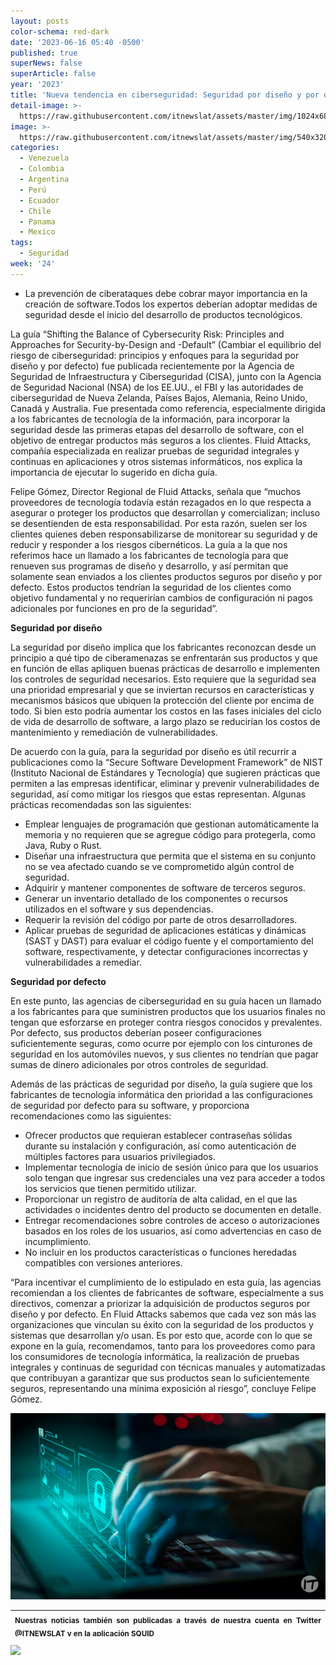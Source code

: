 ```yaml
---
layout: posts
color-schema: red-dark
date: '2023-06-16 05:40 -0500'
published: true
superNews: false
superArticle: false
year: '2023'
title: 'Nueva tendencia en ciberseguridad: Seguridad por diseño y por defecto'
detail-image: >-
  https://raw.githubusercontent.com/itnewslat/assets/master/img/1024x680/seguridad-en-laptop-g.jpg
image: >-
  https://raw.githubusercontent.com/itnewslat/assets/master/img/540x320/seguridad-en-laptop-p.jpg
categories:
  - Venezuela
  - Colombia
  - Argentina
  - Perú
  - Ecuador
  - Chile
  - Panama
  - Mexico
tags:
  - Seguridad
week: '24'
---
```

- La prevención de ciberataques debe cobrar mayor importancia en la creación de software.Todos los expertos deberían adoptar medidas de seguridad desde el inicio del desarrollo de productos tecnológicos.

La guía “Shifting the Balance of Cybersecurity Risk: Principles and Approaches for Security-by-Design and -Default” (Cambiar el equilibrio del riesgo de ciberseguridad: principios y enfoques para la seguridad por diseño y por defecto) fue publicada recientemente por la Agencia de Seguridad de Infraestructura y Ciberseguridad (CISA), junto con la Agencia de Seguridad Nacional (NSA) de los EE.UU., el FBI y las autoridades de ciberseguridad de Nueva Zelanda, Países Bajos, Alemania, Reino Unido, Canadá y Australia. Fue presentada como referencia, especialmente dirigida a los fabricantes de tecnología de la información, para incorporar la seguridad desde las primeras etapas del desarrollo de software, con el objetivo de entregar productos más seguros a los clientes. Fluid Attacks, compañía especializada en realizar pruebas de seguridad integrales y continuas en aplicaciones y otros sistemas informáticos, nos explica la importancia de ejecutar lo sugerido en dicha guía.

Felipe Gómez, Director Regional de Fluid Attacks, señala que “muchos proveedores de tecnología todavía están rezagados en lo que respecta a asegurar o proteger los productos que desarrollan y comercializan; incluso se desentienden de esta responsabilidad. Por esta razón, suelen ser los clientes quienes deben responsabilizarse de monitorear su seguridad y de reducir y responder a los riesgos cibernéticos. La guía a la que nos referimos hace un llamado a los fabricantes de tecnología para que renueven sus programas de diseño y desarrollo, y así permitan que solamente sean enviados a los clientes productos seguros por diseño y por defecto. Estos productos tendrían la seguridad de los clientes como objetivo fundamental y no requerirían cambios de configuración ni pagos adicionales por funciones en pro de la seguridad”.

**Seguridad por diseño**

La seguridad por diseño implica que los fabricantes reconozcan desde un principio a qué tipo de ciberamenazas se enfrentarán sus productos y que en función de ellas apliquen buenas prácticas de desarrollo e implementen los controles de seguridad necesarios. Esto requiere que la seguridad sea una prioridad empresarial y que se inviertan recursos en características y mecanismos básicos que ubiquen la protección del cliente por encima de todo. Si bien esto podría aumentar los costos en las fases iniciales del ciclo de vida de desarrollo de software, a largo plazo se reducirían los costos de mantenimiento y remediación de vulnerabilidades.

De acuerdo con la guía, para la seguridad por diseño es útil recurrir a publicaciones como la “Secure Software Development Framework” de NIST (Instituto Nacional de Estándares y Tecnología) que sugieren prácticas que permiten a las empresas identificar, eliminar y prevenir vulnerabilidades de seguridad, así como mitigar los riesgos que estas representan. Algunas prácticas recomendadas son las siguientes:

- Emplear lenguajes de programación que gestionan automáticamente la memoria y no requieren que se agregue código para protegerla, como Java, Ruby o Rust.
- Diseñar una infraestructura que permita que el sistema en su conjunto no se vea afectado cuando se ve comprometido algún control de seguridad.
- Adquirir y mantener componentes de software de terceros seguros.
- Generar un inventario detallado de los componentes o recursos utilizados en el software y sus dependencias.
- Requerir la revisión del código por parte de otros desarrolladores.
- Aplicar pruebas de seguridad de aplicaciones estáticas y dinámicas (SAST y DAST) para evaluar el código fuente y el comportamiento del software, respectivamente, y detectar configuraciones incorrectas y vulnerabilidades a remediar.

**Seguridad por defecto**

En este punto, las agencias de ciberseguridad en su guía hacen un llamado a los fabricantes para que suministren productos que los usuarios finales no tengan que esforzarse en proteger contra riesgos conocidos y prevalentes. Por defecto, sus productos deberían poseer configuraciones suficientemente seguras, como ocurre por ejemplo con los cinturones de seguridad en los automóviles nuevos, y sus clientes no tendrían que pagar sumas de dinero adicionales por otros controles de seguridad.

Además de las prácticas de seguridad por diseño, la guía sugiere que los fabricantes de tecnología informática den prioridad a las configuraciones de seguridad por defecto para su software, y proporciona recomendaciones como las siguientes:

- Ofrecer productos que requieran establecer contraseñas sólidas durante su instalación y configuración, así como autenticación de múltiples factores para usuarios privilegiados.
- Implementar tecnología de inicio de sesión único para que los usuarios solo tengan que ingresar sus credenciales una vez para acceder a todos los servicios que tienen permitido utilizar.
- Proporcionar un registro de auditoría de alta calidad, en el que las actividades o incidentes dentro del producto se documenten en detalle.
- Entregar recomendaciones sobre controles de acceso o autorizaciones basados en los roles de los usuarios, así como advertencias en caso de incumplimiento.
- No incluir en los productos características o funciones heredadas compatibles con versiones anteriores.

“Para incentivar el cumplimiento de lo estipulado en esta guía, las agencias recomiendan a los clientes de fabricantes de software, especialmente a sus directivos, comenzar a priorizar la adquisición de productos seguros por diseño y por defecto. En Fluid Attacks sabemos que cada vez son más las organizaciones que vinculan su éxito con la seguridad de los productos y sistemas que desarrollan y/o usan. Es por esto que, acorde con lo que se expone en la guía, recomendamos, tanto para los proveedores como para los consumidores de tecnología informática, la realización de pruebas integrales y continuas de seguridad con técnicas manuales y automatizadas que contribuyan a garantizar que sus productos sean lo suficientemente seguros, representando una mínima exposición al riesgo”, concluye Felipe Gómez.

![](https://raw.githubusercontent.com/itnewslat/assets/master/img/540x320/seguridad-en-laptop-p.jpg)

<table style="height: 42px;" width="569">
<tbody>
<tr>
<td style="text-align: justify;"><sub><strong>Nuestras noticias también son publicadas a través de nuestra cuenta en Twitter <a href="https://twitter.com/itnewslat?lang=es">@ITNEWSLAT</a> y en la aplicación <a href="https://squidapp.co/en/">SQUID</a></strong></sub></td>
</tr>
</tbody>
</table>
<img src="https://tracker.metricool.com/c3po.jpg?hash=56f88a41e39ab42c063cc51676587a04"/>